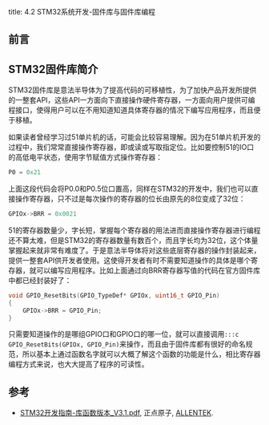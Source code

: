 title: 4.2 STM32系统开发-固件库与固件库编程

## 前言

## STM32固件库简介

STM32固件库是意法半导体为了提高代码的可移植性，为了加快产品开发所提供的一整套API，这些API一方面向下直接操作硬件寄存器，一方面向用户提供可编程接口，使得用户可以在不用知道知道具体寄存器的情况下编写应用程序，而且便于移植。

如果读者曾经学习过51单片机的话，可能会比较容易理解。因为在51单片机开发的过程中，我们常常直接操作寄存器，即或读或写取指定位。比如要控制51的IO口的高低电平状态，使用字节赋值方式操作寄存器：

```c
P0 = 0x21
```

上面这段代码会将P0.0和P0.5位口置高，同样在STM32的开发中，我们也可以直接操作寄存器，只不过是每次操作的寄存器的位长由原先的8位变成了32位：

```c
GPIOx->BRR = 0x0021
```

51的寄存器数量少，字长短，掌握每个寄存器的用法进而直接操作寄存器进行编程还不算太难，但是STM32的寄存器数量有数百个，而且字长均为32位，这个体量掌握起来就非常有难度了。于是意法半导体将对这些底层寄存器的操作封装起来，提供一整套API供开发者使用。这使得开发者有时不需要知道操作的具体是哪个寄存器，就可以编写应用程序。比如上面通过向BRR寄存器写值的代码在官方固件库中都已经封装好了：

```c
void GPIO_ResetBits(GPIO_TypeDef* GPIOx, uint16_t GPIO_Pin)
{
    GPIOx->BRR = GPIO_Pin;
}
```

只需要知道操作的是哪组GPIO口和GPIO口的哪一位，就可以直接调用`:::c GPIO_ResetBits(GPIOx, GPIO_Pin)`来操作，而且由于固件库都有很好的命名规范，所以基本上通过函数名字就可以大概了解这个函数的功能是什么，相比寄存器编程方式来说，也大大提高了程序的可读性。

## 参考

* [STM32开发指南-库函数版本_V3.1.pdf](https://documents-1256406063.cos.ap-shanghai.myqcloud.com/STM32F1%E5%BC%80%E5%8F%91%E6%8C%87%E5%8D%97-%E5%BA%93%E5%87%BD%E6%95%B0%E7%89%88%E6%9C%AC_V3.1%20.pdf), 正点原子, [ALLENTEK](http://www.alientek.com/).